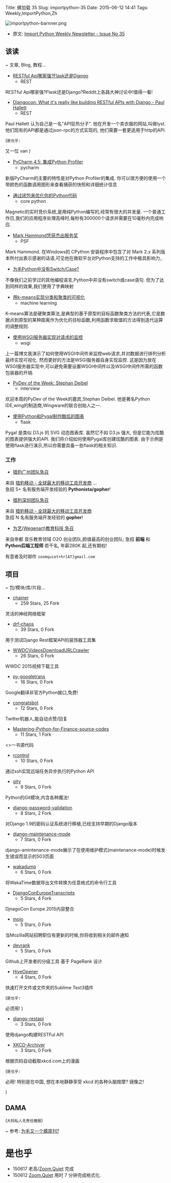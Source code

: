 Title: 蠎加载 35
Slug: importpython-35
Date: 2015-06-12 14:41
Tags: Weekly,ImportPython,Zh 

![importpython-barnner.png](http://zoomq.qiniudn.com/ZQCollection/snap/importpython-barnner.png?imageView2/2/h/210)


- 原文: [Import Python Weekly Newsletter - Issue No 35](http://importpython.com/newsletter/no/35/)


## 该读
~ 文章, Blog, 教程...

- [RESTful Api哪家强?Flask还是Django](http://www.reddit.com/r/Python/comments/38osar/flask_or_django_for_restful_api/)
    + REST

RESTful Api哪家强?Flask还是Django?Reddit上各路大神讨论中!值得一看!


- [Djangocon: What it's really like building RESTful APIs with Django - Paul Hallett](http://reinout.vanrees.org/weblog/2015/06/03/09-restful.html)
    + REST

Paul Hallett 认为自己是一名"API狂热分子". 他在开发一个卖衣服的网站,叫做lyst. 他们现有的API都是通过json-rpc的方式实现的, 他们需要一套更适用于http的API. 

(`是也乎:`

又一位 van
)

- [PyCharm 4.5: 集成Python Profiler](http://blog.jetbrains.com/pycharm/2015/05/pycharm-4-5-eap-build-141-988-introducing-python-profiler/)
    + pycharm

新版PyCharm的主要的特性是对Python Profiler的集成. 你可以很方便的使用一个带颜色的函数调用图形来查看捕获的快照和详细统计信息


- [通过闭包来优化你的Python代码](http://late.am/post/2015/05/07/optimize-python-with-closures.html)
    + core python

Magnetic的实时竞价系统,是用纯Python编写的,经常有很大的并发量. 一个普通工作日,我们的应用程序处理高峰时,每秒有300000个请求并需要在10毫秒内完成响应. 


- [Mark Hammond凭获杰出服务奖](http://feedproxy.google.com/~r/PythonSoftwareFoundationNews/~3/ZBchouAdipQ/mark-hammond-receives-distinguished.html)
    + PSF

Mark Hammond. 在Windows的 CPython 安装程序中包含了对
Mark 2.x 系列版本所付出表示感谢的话语,可见他在微软平台对Python支持的工作中极具影响力,. 


- [为毛Python中没有Switch/Case?](http://pydanny.com/why-doesnt-python-have-switch-case.html)

不像我们之前学过的其他编程语言,Python中并没有switch或case语句. 但为了达到同样的效果,我们使用了字典映射


- [用k-means实现分类和聚类的可视化](http://www.galvanize.com/blog/2015/05/28/classifying-and-visualizing-musical-pitch-with-k-means-clustering/)
    + machine learning

K-means算法是硬聚类算法,是典型的基于原型的目标函数聚类方法的代表,它是数据点到原型的某种距离作为优化的目标函数,利用函数求极值的方法得到迭代运算的调整规则. 


- [使用WSGI服务器实现对请求的监控](http://blog.dscpl.com.au/2015/06/implementing-request-monitoring-within.html)
    + wsgi

上一篇博文我演示了如何使用WSGI中间件来监控web请求,并对数据进行排列分析最终实现可视化. 然而更好的方法是WSGI服务器自身实现监控. 这是因为放在WSGI服务器实现中,可以避免需要设置WSGI中间件以及WSGI中间件所需的函数包装器的开销. 


- [PyDev of the Week: Stephan Deibel](http://feedproxy.google.com/~r/TheMouseVsThePython/~3/8MNS9eXLEyk/)
    + interview

欢迎本周的PyDev of the Week的嘉宾,Stephan Deibel. 他是著名Python IDE,wing的制造商,Wingware的联合创始人之一. 


- [使用Python和Pygal制作酷炫的图表](http://impythonist.in/create-hacker-dashboards-with-python-and-pygal-with-lesser-effort/)
    + flask

Pygal
是类似
D3.js 的 SVG 动态图表库. 虽然它不如 D3.js 强大,
但是它能为炫酷的图表提供强大的API. 我们将介绍如何使用Pygal库创建炫酷的图表. 由于示例是使用flask进行演示,所以你需要具备一些flask的相关知识.


### 工作

-   [猎豹广州团队急召](https://github.com/cheetahmobile/CMBM/wiki/BmGzHr)

来自 [猎豹移动 - 全球最大的移动工具开发商](http://www.cmcm.com/zh-cn/cm-backup/) ...  
急招 5+ 名有服务端开发经验的 **Pythonista/gopher**!


-   [猎豹深圳团队急召](https://github.com/cheetahmobile/CMBM/wiki/BmSzHr)

来自 [猎豹移动 - 全球最大的移动工具开发商](http://www.cmcm.com/zh-cn/cm-backup/)   
急招 N 名有服务端开发经验的 **gopher**!


- [为艺(Wegenart)教育科技 急召](https://github.com/ZoomQuiet/zoomquiet/wiki/Hr4Wegenart)

来自帝都 音乐教育领域 O2O 创业团队,颜值最高的创业团队;
急招 **前端** 和 **Python后端工程师** 若干名, 年薪280K 起,还有期权!

有意者及时邮件 `zoomquiet+hr[AT]gmail.com`


## 项目
~ 包/模块/库/片段...

- [chainer](https://github.com/pfnet/chainer)
    - 259 Stars, 25 Fork

灵活的神经网络框架


- [drf-chaos](https://github.com/aledista/drf-chaos)
    - 39 Stars, 0 Fork

用于测试Django Rest框架API的装饰器工具集


- [WWDCVideosDownloadURLCrawler](https://github.com/cielpy/WWDCVideosDownloadURLCrawler)
    - 26 Stars, 0 Fork

WWDC 2015视频下载工具


- [py-googletrans](https://github.com/ssut/py-googletrans)
    - 16 Stars, 0 Fork

Google翻译非官方Python接口,免费!


- [congratsbot](https://github.com/hepwori/congratsbot)
    - 12 Stars, 0 Fork

Twitter机器人,能自动点赞/回复


- [Mastering-Python-for-Finance-source-codes](https://github.com/jamesmawm/Mastering-Python-for-Finance-source-codes)
    - 11 Stars, 1 Fork

<<Mastering Python for Finance>>一书源代码


- [rcontrol](https://github.com/parkouss/rcontrol)
    - 10 Stars, 0 Fork

通过ssh实现远端任务异步执行的Python API


- [gity](https://github.com/Mnw2212/gity)
    - 9 Stars, 0 Fork

Python的Git模块,内含各种魔法!


- [django-password-validation](https://github.com/orcasgit/django-password-validation)
    - 8 Stars, 2 Fork

对Django 1.9的密码认证系统进行移植,已经支持早期的Django版本　


- [django-maintenance-mode](https://github.com/fabiocaccamo/django-maintenance-mode)
    - 7 Stars, 0 Fork

django-amintenance-mode展示了在使用维护模式(maintenance-mode)时候发生错误而显示的503页面


- [wakadump](https://github.com/wakatime/wakadump)
    - 6 Stars, 0 Fork

将WakaTime数据导出文件转换为任意格式的命令行工具


- [DjangoConEuropeTranscripts](https://github.com/evildmp/DjangoConEuropeTranscripts)
    - 5 Stars, 4 Fork

DjnagoCon Europe 2015内容整合


- [mojo](https://github.com/brouberol/mojo)
    - 5 Stars, 0 Fork

当Mozilla网站招聘职位有更新的时候,你将收到相关的邮件通知


- [devrank](https://github.com/yasikstudio/devrank)
    - 5 Stars, 0 Fork

Github上开发者的分级工具 基于 PageRank 设计


- [HiveOpener](https://github.com/miusuncle/HiveOpener)
    - 4 Stars, 0 Fork

快速打开文件或文件夹的Sublime Text3插件

(`是也乎:`

必须用!
)


- [django-restapi](https://github.com/konglingkai/django-restapi)
    - 3 Stars, 0 Fork

使用django构建RESTFul API


- [XKCD-Archiver](https://github.com/Flynn58/XKCD-Archiver)
    - 3 Stars, 0 Fork

根据页码自动截取xkcd.com上的漫画

(`是也乎:`

必用! 特别是在中国,
想在本地静静享受 xkcd 的各种头脑按摩?
镜像之!

)

## DAMA
(`大妈私人无责任播报`)
 
~ 参考: [为毛又一个蠎周刊?](importpython-why)


# 是也乎

- 150617 老高/[Zoom.Quiet](http://zoomquiet.io) 完成
- 150612 [Zoom.Quiet](http://zoomquiet.io) 用时 7 分钟完成格式化.
